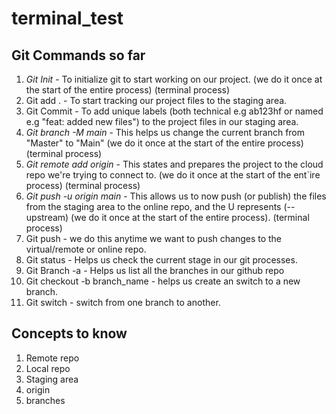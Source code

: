 # terminal_test

## Git Commands so far

1. _Git Init_ - To initialize git to start working on our project. (we do it once at the start of the entire process) (terminal process)
2. Git add . - To start tracking our project files to the staging area.
3. Git Commit - To add unique labels (both technical e.g ab123hf or named e.g "feat: added new files") to the project files in our staging area.
4. _Git branch -M main_ - This helps us change the current branch from "Master" to "Main" (we do it once at the start of the entire process) (terminal process)
5. _Git remote add origin <link>_ - This states and prepares the project to the cloud repo we're trying to connect to. (we do it once at the start of the ent`ire process) (terminal process)
6. _Git push -u origin main_ - This allows us to now push (or publish) the files from the staging area to the online repo, and the U represents (--upstream) (we do it once at the start of the entire process). (terminal process)
7. Git push - we do this anytime we want to push changes to the virtual/remote or online repo.
8. Git status - Helps us check the current stage in our git processes.
9. Git Branch -a - Helps us list all the branches in our github repo
10. Git checkout -b branch_name - helps us create an switch to a new branch.
11. Git switch - switch from one branch to another.

## Concepts to know

1. Remote repo
2. Local repo
3. Staging area
4. origin
5. branches
